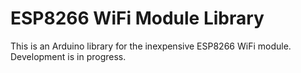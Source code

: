 ESP8266 WiFi Module Library
=============================

This is an Arduino library for the inexpensive ESP8266
WiFi module. Development is in progress.